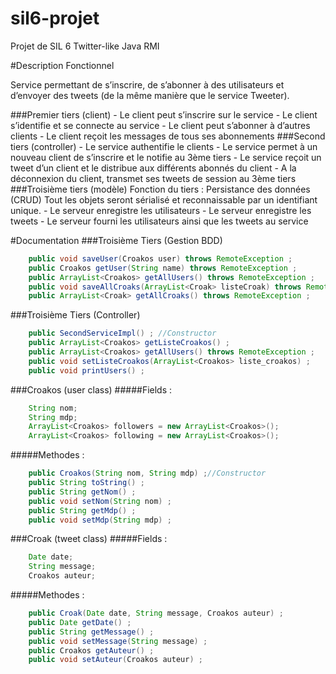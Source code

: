 ﻿sil6-projet
===========

Projet de SIL 6 Twitter-like Java RMI

#Description Fonctionnel

Service permettant de s’inscrire, de s’abonner à des utilisateurs et d’envoyer des tweets (de la même manière que le service Tweeter).

###Premier tiers (client)
    - Le client peut s’inscrire sur le service
    - Le client s’identifie et se connecte au service
    - Le client peut s’abonner à d’autres clients
    - Le client reçoit les messages de tous ses abonnements
###Second tiers (controller)
    - Le service authentifie le clients
    - Le service permet à un nouveau client de s’inscrire et le notifie au 3ème tiers
    - Le service reçoit un tweet d’un client et le distribue aux différents abonnés du client
    - A la déconnexion du client, transmet ses tweets de session au 3ème tiers
###Troisième tiers (modèle)
	Fonction du tiers : Persistance des données (CRUD)
    Tout les objets seront sérialisé et reconnaissable par un identifiant unique.
    - Le serveur enregistre les utilisateurs
    - Le serveur enregistre les tweets
    - Le serveur fourni les utilisateurs ainsi que les tweets au service
    
#Documentation
###Troisième Tiers (Gestion BDD)
```java
	public void saveUser(Croakos user) throws RemoteException ;
	public Croakos getUser(String name) throws RemoteException ;
	public ArrayList<Croakos> getAllUsers() throws RemoteException ;
	public void saveAllCroaks(ArrayList<Croak> listeCroak) throws RemoteException ;
	public ArrayList<Croak> getAllCroaks() throws RemoteException ;
```
###Troisième Tiers (Controller)
```java
	public SecondServiceImpl() ; //Constructor
	public ArrayList<Croakos> getListeCroakos() ;
	public ArrayList<Croakos> getAllUsers() throws RemoteException ;
	public void setListeCroakos(ArrayList<Croakos> liste_croakos) ;
	public void printUsers() ; 
```
###Croakos (user class)
#####Fields :
```java
    String nom;
	String mdp;
	ArrayList<Croakos> followers = new ArrayList<Croakos>();
	ArrayList<Croakos> following = new ArrayList<Croakos>();
```
#####Methodes :
```java
    public Croakos(String nom, String mdp) ;//Constructor
    public String toString() ;
    public String getNom() ;
    public void setNom(String nom) ;
    public String getMdp() ;
    public void setMdp(String mdp) ;
```

###Croak (tweet class)
#####Fields :
```java
    Date date;
	String message;
	Croakos auteur;
```
#####Methodes :
```java
    public Croak(Date date, String message, Croakos auteur) ;
    public Date getDate() ;
    public String getMessage() ;
    public void setMessage(String message) ;
    public Croakos getAuteur() ;
    public void setAuteur(Croakos auteur) ;
```











